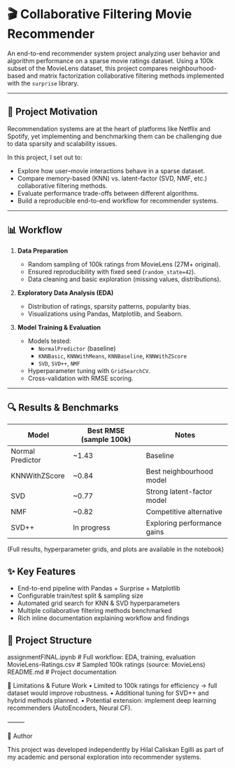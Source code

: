 # 🎬 Collaborative Filtering Movie Recommender

An end-to-end recommender system project analyzing user behavior and algorithm performance on a sparse movie ratings dataset. Using a 100k subset of the MovieLens dataset, this project compares neighbourhood-based and matrix factorization collaborative filtering methods implemented with the `surprise` library.

---

## 🚀 Project Motivation
Recommendation systems are at the heart of platforms like Netflix and Spotify, yet implementing and benchmarking them can be challenging due to data sparsity and scalability issues.

In this project, I set out to:
- Explore how user–movie interactions behave in a sparse dataset.
- Compare memory-based (KNN) vs. latent-factor (SVD, NMF, etc.) collaborative filtering methods.
- Evaluate performance trade-offs between different algorithms.
- Build a reproducible end-to-end workflow for recommender systems.

---

## 📊 Workflow
1. **Data Preparation**
   - Random sampling of 100k ratings from MovieLens (27M+ original).
   - Ensured reproducibility with fixed seed (`random_state=42`).
   - Data cleaning and basic exploration (missing values, distributions).

2. **Exploratory Data Analysis (EDA)**
   - Distribution of ratings, sparsity patterns, popularity bias.
   - Visualizations using Pandas, Matplotlib, and Seaborn.

3. **Model Training & Evaluation**
   - Models tested:
     - `NormalPredictor` (baseline)
     - `KNNBasic`, `KNNWithMeans`, `KNNBaseline`, `KNNWithZScore`
     - `SVD`, `SVD++`, `NMF`
   - Hyperparameter tuning with `GridSearchCV`.
   - Cross-validation with RMSE scoring.

---

## 🔍 Results & Benchmarks
| Model                  | Best RMSE (sample 100k) | Notes |
|-------------------------|-------------------------|-------|
| Normal Predictor        | ~1.43                  | Baseline |
| KNNWithZScore           | ~0.84                  | Best neighbourhood model |
| SVD                     | ~0.77                  | Strong latent-factor model |
| NMF                     | ~0.82                  | Competitive alternative |
| SVD++                   | In progress            | Exploring performance gains |

(Full results, hyperparameter grids, and plots are available in the notebook)

## ✨ Key Features
- End-to-end pipeline with Pandas + Surprise + Matplotlib
- Configurable train/test split & sampling size
- Automated grid search for KNN & SVD hyperparameters
- Multiple collaborative filtering methods benchmarked
- Rich inline documentation explaining workflow and findings

## 📂 Project Structure
assignmentFINAL.ipynb   # Full workflow: EDA, training, evaluation
MovieLens-Ratings.csv   # Sampled 100k ratings (source: MovieLens)
README.md               # Project documentation

🚧 Limitations & Future Work
	•	Limited to 100k ratings for efficiency → full dataset would improve robustness.
	•	Additional tuning for SVD++ and hybrid methods planned.
	•	Potential extension: implement deep learning recommenders (AutoEncoders, Neural CF).

⸻

👤 Author

This project was developed independently by Hilal Caliskan Egilli as part of my academic and personal exploration into recommender systems.
